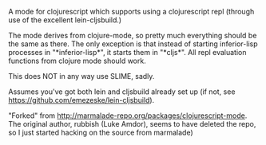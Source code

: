 A mode for clojurescript which supports using a clojurescript repl
(through use of the excellent lein-cljsbuild.)

The mode derives from clojure-mode, so pretty much everything should
be the same as there. The only exception is that instead of starting
inferior-lisp processes in "\*inferior-lisp\*", it starts them in
"\*cljs\*". All repl evaluation functions from clojure mode should
work.

This does NOT in any way use SLIME, sadly.

Assumes you've got both lein and cljsbuild already set up (if not, see
https://github.com/emezeske/lein-cljsbuild).

"Forked" from http://marmalade-repo.org/packages/clojurescript-mode.
The original author, rubbish (Luke Amdor), seems to have deleted the
repo, so I just started hacking on the source from marmalade)

